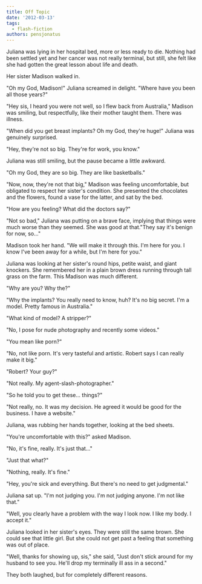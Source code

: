 ```yaml
---
title: Off Topic
date: '2012-03-13'
tags:
  - flash-fiction
authors: pensjonatus
---
```


Juliana was lying in her hospital bed, more or less ready to die. Nothing had
been settled yet and her cancer was not really terminal, but still, she felt
like she had gotten the great lesson about life and death.

<!-- truncate -->

Her sister Madison walked in.

"Oh my God, Madison!" Juliana screamed in delight. "Where have you been all
those years?"

"Hey sis, I heard you were not well, so I flew back from Australia," Madison was
smiling, but respectfully, like their mother taught them. There was illness.

"When did you get breast implants? Oh my God, they're huge!" Juliana was
genuinely surprised.

"Hey, they're not so big. They're for work, you know."

Juliana was still smiling, but the pause became a little awkward.

"Oh my God, they are so big. They are like basketballs."

"Now, now, they're not that big," Madison was feeling uncomfortable, but
obligated to respect her sister's condition. She presented the chocolates and
the flowers, found a vase for the latter, and sat by the bed.

"How are you feeling? What did the doctors say?"

"Not so bad," Juliana was putting on a brave face, implying that things were
much worse than they seemed. She was good at that."They say it's benign for now,
so..."

Madison took her hand. "We will make it through this. I'm here for you. I know
I've been away for a while, but I'm here for you."

Juliana was looking at her sister's round hips, petite waist, and giant
knockers. She remembered her in a plain brown dress running through tall grass
on the farm. This Madison was much different.

"Why are you? Why the?"

"Why the implants? You really need to know, huh? It's no big secret. I'm a
model. Pretty famous in Australia."

"What kind of model? A stripper?"

"No, I pose for nude photography and recently some videos."

"You mean like porn?"

"No, not like porn. It's very tasteful and artistic. Robert says I can really
make it big."

"Robert? Your guy?"

"Not really. My agent-slash-photographer."

"So he told you to get these... things?"

"Not really, no. It was my decision. He agreed it would be good for the
business. I have a website."

Juliana, was rubbing her hands together, looking at the bed sheets.

"You're uncomfortable with this?" asked Madison.

"No, it's fine, really. It's just that..."

"Just that what?"

"Nothing, really. It's fine."

"Hey, you're sick and everything. But there's no need to get judgmental."

Juliana sat up. "I'm not judging you. I'm not judging anyone. I'm not like
that."

"Well, you clearly have a problem with the way I look now. I like my body. I
accept it."

Juliana looked in her sister's eyes. They were still the same brown. She could
see that little girl. But she could not get past a feeling that something was
out of place.

"Well, thanks for showing up, sis," she said, "Just don't stick around for my
husband to see you. He'll drop my terminally ill ass in a second."

They both laughed, but for completely different reasons.
